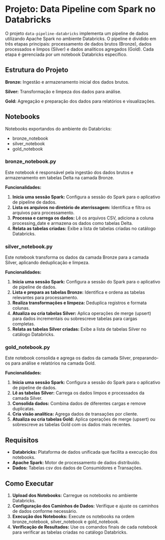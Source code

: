 # Projeto: Data Pipeline com Spark no Databricks

O projeto `data-pipeline-databricks` implementa um pipeline de dados utilizando Apache Spark no ambiente Databricks. O pipeline é dividido em três etapas principais: processamento de dados brutos (Bronze), dados processados e limpos (Silver) e dados analíticos agregados (Gold). Cada etapa é gerenciada por um notebook Databricks específico.

## Estrutura do Projeto

**Bronze:** Ingestão e armazenamento inicial dos dados brutos.

**Silver:** Transformação e limpeza dos dados para análise.

**Gold:** Agregação e preparação dos dados para relatórios e visualizações.

## Notebooks

Notebooks exportandos do ambiente do Databricks:

- bronze_notebook
- silver_notebook
- gold_notebook

### bronze_notebook.py

Este notebook é responsável pela ingestão dos dados brutos e armazenamento em tabelas Delta na camada Bronze.

**Funcionalidades:**

1. **Inicia uma sessão Spark:** Configura a sessão do Spark para o aplicativo de pipeline de dados.
2. **Lista os arquivos no diretório de aterrissagem:** Identifica e filtra os arquivos para processamento.
3. **Processa e carrega os dados:** Lê os arquivos CSV, adiciona a coluna processing_date e armazena os dados como tabelas Delta.
4. **Relata as tabelas criadas:** Exibe a lista de tabelas criadas no catálogo Databricks.

### silver_notebook.py

Este notebook transforma os dados da camada Bronze para a camada Silver, aplicando deduplicação e limpeza.

**Funcionalidades:**

1. **Inicia uma sessão Spark:** Configura a sessão do Spark para o aplicativo de pipeline de dados.
2. **Lista e prepara as tabelas Bronze:** Identifica e ordena as tabelas relevantes para processamento.
3. **Realiza transformações e limpeza:** Deduplica registros e formata colunas.
4. **Atualiza ou cria tabelas Silver:** Aplica operações de merge (upsert) para dados incrementais ou sobrescreve tabelas para cargas completas.
5. **Relata as tabelas Silver criadas:** Exibe a lista de tabelas Silver no catálogo Databricks.

### gold_notebook.py

Este notebook consolida e agrega os dados da camada Silver, preparando-os para análise e relatórios na camada Gold.

**Funcionalidades:**

1. **Inicia uma sessão Spark:** Configura a sessão do Spark para o aplicativo de pipeline de dados.
2. **Lê as tabelas Silver:** Carrega os dados limpos e processados da camada Silver.
3. **Consolida dados:** Combina dados de diferentes cargas e remove duplicatas.
4. **Cria visão analítica:** Agrega dados de transações por cliente.
5. **Atualiza ou cria tabelas Gold:** Aplica operações de merge (upsert) ou sobrescreve as tabelas Gold com os dados mais recentes.

## Requisitos

- **Databricks:** Plataforma de dados unificada que facilita a execução dos notebooks.
- **Apache Spark:** Motor de processamento de dados distribuído.
- **Dados:** Tabelas csv dos dados de Consumidores e Transações.

## Como Executar

1. **Upload dos Notebooks:** Carregue os notebooks no ambiente Databricks.
2. **Configuração dos Caminhos de Dados:** Verifique e ajuste os caminhos de dados conforme necessário.
3. **Execução dos Notebooks:** Execute os notebooks na ordem bronze_notebook, silver_notebook e gold_notebook.
4. **Verificação de Resultados:** Use os comandos finais de cada notebook para verificar as tabelas criadas no catálogo Databricks.